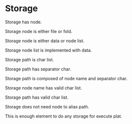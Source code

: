 # Storage

Storage has node.

Storage node is either file or fold.

Storage node is either data or node list.

Storage node list is implemented with data.

Storage path is char list.

Storage path has separator char.

Storage path is composed of node name and separator char.

Storage node name has valid char list.

Storage path has valid char list.

Storage does not need node to alias path.

This is enough element to do any storage for execute plat.